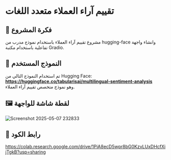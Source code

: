 # تقييم آراء العملاء متعدد اللغات

## 🧠 فكرة المشروع
مشروع تقييم آراء العملاء باستخدام نموذج مدرب من hugging-face وانشاء واجهة تفاعلية باستخدام مكتبة Gradio.

## 🧩 النموذج المستخدم
تم استخدام النموذج التالي من Hugging Face:  
**https://huggingface.co/tabularisai/multilingual-sentiment-analysis**  
وهو نموذج متخصص تقييم آراء العملاء.

## 🖼️ لقطة شاشة للواجهة

![Screenshot 2025-05-07 232833](https://github.com/user-attachments/assets/f7fb74c2-dc56-45f3-876d-8537b2f4f150)


## 🔗 رابط الكود
https://colab.research.google.com/drive/1PiA8ecD5wpr8bG0KzvLUxDHcfXijTgkB?usp=sharing
